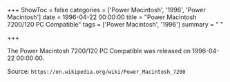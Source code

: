 +++
ShowToc = false
categories = ['Power Macintosh', '1996', 'Power Macintosh']
date = 1996-04-22 00:00:00
title = "Power Macintosh 7200/120 PC Compatible"
tags = ['Power Macintosh', '1996']
summary = " "

+++

The Power Macintosh 7200/120 PC Compatible was released on 1996-04-22 00:00:00.

Source: `https://en.wikipedia.org/wiki/Power_Macintosh_7200`
